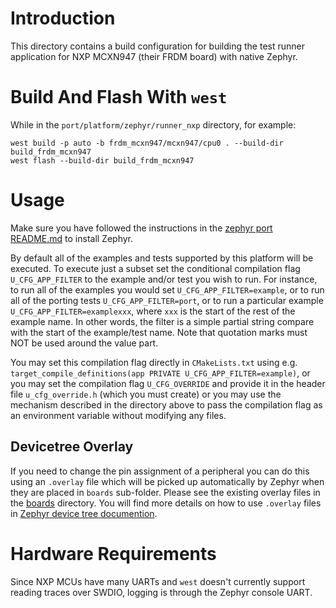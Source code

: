 # Introduction
This directory contains a build configuration for building the test runner application for NXP MCXN947 (their FRDM board) with native Zephyr.

# Build And Flash With `west`
While in the `port/platform/zephyr/runner_nxp` directory, for example:

  ```
  west build -p auto -b frdm_mcxn947/mcxn947/cpu0 . --build-dir build_frdm_mcxn947
  west flash --build-dir build_frdm_mcxn947
  ```

# Usage
Make sure you have followed the instructions in the [zephyr port README.md](../README.md) to install Zephyr.

By default all of the examples and tests supported by this platform will be executed.  To execute just a subset set the conditional compilation flag `U_CFG_APP_FILTER` to the example and/or test you wish to run.  For instance, to run all of the examples you would set `U_CFG_APP_FILTER=example`, or to run all of the porting tests `U_CFG_APP_FILTER=port`, or to run a particular example `U_CFG_APP_FILTER=examplexxx`, where `xxx` is the start of the rest of the example name.  In other words, the filter is a simple partial string compare with the start of the example/test name.  Note that quotation marks must NOT be used around the value part.

You may set this compilation flag directly in `CMakeLists.txt` using e.g. `target_compile_definitions(app PRIVATE U_CFG_APP_FILTER=example)`, or you may set the compilation flag `U_CFG_OVERRIDE` and provide it in the header file `u_cfg_override.h` (which you must create) or you may use the mechanism described in the directory above to pass the compilation flag as an environment variable without modifying any files.

## Devicetree Overlay
If you need to change the pin assignment of a peripheral you can do this using an `.overlay` file which will be picked up automatically by Zephyr when they are placed in `boards` sub-folder.
Please see the existing overlay files in the [boards](boards) directory. You will find more details on how to use `.overlay` files in [Zephyr device tree documention](https://docs.zephyrproject.org/latest/guides/dts/howtos.html#set-devicetree-overlays).

# Hardware Requirements
Since NXP MCUs have many UARTs and `west` doesn't currently support reading traces over SWDIO, logging is through the Zephyr console UART.